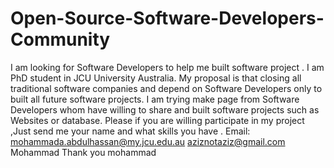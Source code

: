 # Open-Source-Software-Developers-Community
I am looking for Software Developers to help me built software project . I am PhD student in JCU University Australia. My proposal is that closing all traditional software companies and depend on Software Developers only to built all future software projects. I am trying make page from Software Developers whom have willing to share and built software projects such as Websites or database.  Please if you are willing participate in my project ,Just send me your name and what skills you have . Email: mohammada.abdulhassan@my.jcu.edu.au aziznotaziz@gmail.com Mohammad
Thank you mohammad
